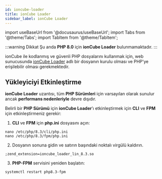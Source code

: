 ```yaml
---
id: ioncube-loader
title: ionCube Loader
sidebar_label: ionCube Loader
---
```


import useBaseUrl from '@docusaurus/useBaseUrl';
import Tabs from '@theme/Tabs';
import TabItem from '@theme/TabItem';

:::warning Dikkat
Şu anda **PHP 8.0** için **ionCube Loader** bulunmamaktadır.
:::

ionCube ile kodlanmış ve güvenli PHP dosyalarını kullanmak için, web sunucusunda [ionCube Loader](https://www.ioncube.com/) adlı bir dosyanın kurulu olması ve PHP'ye erişilebilir olması gerekmektedir.

## Yükleyiciyi Etkinleştirme

**ionCube Loader** uzantısı, tüm **PHP Sürümleri** için varsayılan olarak sunulur ancak **performans nedenleriyle** devre dışıdır.

Belirli bir **PHP Sürümü** için **ionCube Loader**'ı etkinleştirmek için **CLI** ve **FPM** için etkinleştirmeniz gerekir: 

1. **CLI** ve **FPM** için **php.ini** dosyasını açın:

```
nano /etc/php/8.3/cli/php.ini
nano /etc/php/8.3/fpm/php.ini
```

2. Dosyanın sonuna gidin ve satırın başındaki noktalı virgülü kaldırın.

```
;zend_extension=ioncube_loader_lin_8.3.so
```

3. **PHP-FPM** servisini yeniden başlatın:

```
systemctl restart php8.3-fpm
```

